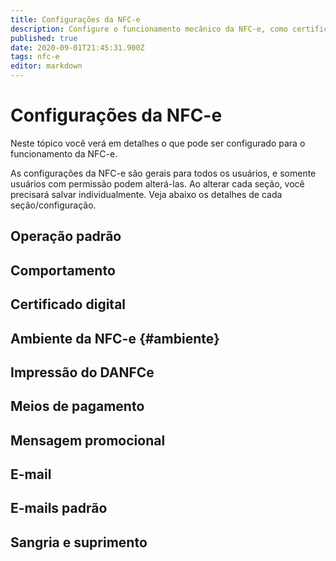 ```yaml
---
title: Configurações da NFC-e
description: Configure o funcionamento mecânico da NFC-e, como certificado digital, série, etc.
published: true
date: 2020-09-01T21:45:31.900Z
tags: nfc-e
editor: markdown
---
```


# Configurações da NFC-e

Neste tópico você verá em detalhes o que pode ser configurado para o funcionamento da NFC-e.

As configurações da NFC-e são gerais para todos os usuários, e somente usuários com permissão podem alterá-las. Ao alterar cada seção, você precisará salvar individualmente. Veja abaixo os detalhes de cada seção/configuração.

## Operação padrão

## Comportamento

## Certificado digital

## Ambiente da NFC-e {#ambiente}

## Impressão do DANFCe

## Meios de pagamento

## Mensagem promocional

## E-mail

## E-mails padrão

## Sangria e suprimento
